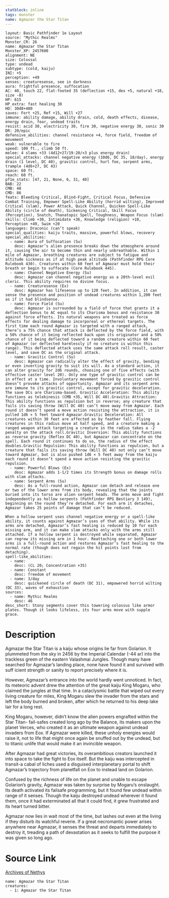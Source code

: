 ```yaml
---
statblock: inline
tags: monster
name: Agmazar the Star Titan
---
```

```statblock
layout: Basic Pathfinder 1e Layout
source: "Mythic Realms"
Monster_CR: 26
name: Agmazar the Star Titan
Monster_XP: 2457600
alignment: NE
size: Colossal
type: undead
subtype: (cold, kaiju)
INI: +5
perception: +49
senses: creaturesense, see in darkness
aura: frightful presence, suffocation
AC: 40, touch 22, flat-footed 35 (deflection +15, dex +5, natural +18, size -8)
HP: 615
HP_extra: fast healing 30
HD: 30d8+480
saves: Fort +25, Ref +15, Will +27
immune: ability damage, ability drain, cold, death effects, disease, energy drain, fear, undead traits
resist: acid 30, electricity 30, fire 30, negative energy 30, sonic 30
DR: 20/epic
defensive_abilities: channel resistance +4, force field, freedom of movement
weak: vulnerable to fire
speed: 100 ft., climb 50 ft.
melee: 4 slams +33 (4d12+27/19-20/×3 plus energy drain)
special_attacks: channel negative energy (10d6, DC 35, 18/day), energy drain (1 level, DC 40), gravitic control, hurl foe, serpent arms, trample (4d6+27, DC 43)
space: 60 ft.
reach: 60 ft.
pf1e_stats: [47, 21, None, 6, 31, 40]
BAB: 22
CMB: 48
CMD: 86
feats: Bleeding Critical, Blind-Fight, Critical Focus, Defensive Combat Training, Empower Spell-Like Ability (horrid wilting), Improved Critical (slam), Power Attack, Quick Channel, Quicken Spell-Like Ability (circle of death), Sickening Critical, Skill Focus (Perception), Snatch, Thanatopic Spell, Toughness, Weapon Focus (slam)
skills: Climb +30, Intimidate +36, Knowledge (religion) +10, Perception +49, Swim +20
languages: Draconic (can’t speak)
special_qualities: kaiju traits, massive, powerful blows, recovery
special_abilities:
  - name: Aura of Suffocation (Su)
    desc: Agmazar’s alien presence breaks down the atmosphere around it, causing the air to become thin and nearly unbreathable. Within 1 mile of Agmazar, breathing creatures are subject to fatigue and altitude sickness as if at high peak altitude (Pathfinder RPG Core Rulebook 430). Creatures within 60 feet of Agmazar must hold their breath or begin to suffocate (Core Rulebook 445).
  - name: Channel Negative Energy (Su)
    desc: Agmazar can channel negative energy as a 20th-level evil cleric. This ability requires no divine focus.
  - name: Creaturesense (Ex)
    desc: Agmazar has lifesense up to 120 feet. In addition, it can sense the presence and position of undead creatures within 1,200 feet as if it had blindsense.
  - name: Force Field (Su)
    desc: Agmazar is surrounded by a field of force that grants it a deflection bonus to AC equal to its Charisma bonus and resistance 30 against force effects. Its natural weapons are treated as force effects for dealing damage to incorporeal or ethereal targets. The first time each round Agmazar is targeted with a ranged attack, there’s a 75% chance that attack is deflected by the force field, with a 50% chance of it being reflected back upon its originator and a 50% chance of it being deflected toward a random creature within 60 feet of Agmazar (or deflected harmlessly if no creature is within this range). This deflected attack uses the same attack roll result, caster level, and save DC as the original attack.
  - name: Gravitic Control (Su)
    desc: Agmazar can radically alter the effect of gravity, bending or even inverting gravity to suit its will. As a standard action, it can alter gravity for 2d6 rounds, choosing one of five effects (with effective caster level 20). Only one type of gravitic control can be in effect at a time. Involuntary movement forced by gravitic control doesn’t provoke attacks of opportunity. Agmazar and its serpent arms are immune to its gravitic control, except for gravitic deceleration. The save DCs are Charisma-based. Gravitic Acceleration: This ability functions as telekinesis (CMB +35, Will DC 40).Gravitic Attraction: This ability functions as repulsion but in reverse; any creature that fails its saving throw (Will DC 40) can’t move away from Agmazar. Each round it doesn’t spend a move action resisting the attraction, it is pulled 1d6 × 5 feet toward Agmazar.Gravitic Deceleration: All creatures within 30 feet are affected as by feather fall. Flying creatures in this radius move at half speed, and a creature making a ranged weapon attack targeting a creature in the radius takes a -2 penalty on the attack roll.Gravitic Inversion: This ability functions as reverse gravity (Reflex DC 40), but Agmazar can concentrate on the spell. Each round it continues to do so, the radius of the effect doubles.Gravitic Repulsion: This ability functions as repulsion, but a creature that fails its saving throw (Will DC 40) not only can’t move toward Agmazar, but is also pushed 1d6 × 5 feet away from the kaiju each round it doesn’t spend a move action resisting the gravitic repulsion.
  - name: Powerful Blows (Ex)
    desc: Agmazar adds 1-1/2 times its Strength bonus on damage rolls with slam attacks.
  - name: Serpent Arms (Su)
    desc: As a full-round action, Agmazar can detach and release one or two of the lower arms from its body, revealing that the joints buried into its torso are alien serpent heads. The arms move and fight independently as hollow serpents (Pathfinder RPG Bestiary 3 149), beginning on the round they’re detached. For each arm it detaches, Agmazar takes 25 points of damage that can’t be reduced.

When a hollow serpent uses channel negative energy or a spell-like ability, it counts against Agmazar’s uses of that ability. While its arms are detached, Agmazar’s fast healing is reduced by 10 for each missing arm, and it can make slam attacks only with the arms still attached. If a hollow serpent is destroyed while separated, Agmazar can regrow its missing arm in 1 hour. Reattaching one or both lower arms is a full-round action and restores Agmazar’s fast healing to the normal rate (though does not regain the hit points lost from detaching).
spell-like_abilities:
  - name:
    desc: (CL 20; Concentration +35)
  - name: Constant
    desc: freedom of movement
  - name: 3/day
    desc: quickened circle of death (DC 31), empowered horrid wilting (DC 33), waves of exhaustion
sources:
  - name: Mythic Realms
    desc: 46
desc_short: Stony segments cover this towering colossus like armor plates. Though it looks lifeless, its four arms move with supple grace.
```
# Description
Agmazar the Star Titan is a kaiju whose origins lie far from Golarion. It plummeted from the sky in 2456 by the Imperial Calendar (-44 ar) into the trackless green of the eastern Valashmai Jungles. Though many have searched for Agmazar’s landing place, none have found it and survived with suff icient strength or sanity to report precisely where it is.

However, Agmazar’s entrance into the world hardly went unnoticed. In fact, its meteoric advent drew the attention of the great kaiju King Mogaru, who claimed the jungles at that time. In a cataclysmic battle that wiped out every living creature for miles, King Mogaru slew the invader from the stars and left the body burned and broken, after which he returned to his deep lake lair for a long rest.

King Mogaru, however, didn’t know the alien powers engrafted within the Star Titan- fail-safes created long ago by the Balance, its makers upon the planet Verces, who created it as an ultimate weapon against undead invaders from Eox. If Agmazar were killed, these unholy energies would raise it, not to life that might once again be snuffed out by the undead, but to titanic unlife that would make it an invincible weapon.

After Agmazar had great victories, its overambitious creators launched it into space to take the fight to Eox itself. But the kaiju was intercepted in transit-a cabal of liches used a disguised interplanetary portal to shift Agmazar’s trajectory from planetfall on Eox to instead land on Golarion.

Confused by the richness of life on the planet and unable to escape Golarion’s gravity, Agmazar was taken by surprise by Mogaru’s onslaught. Its death activated its failsafe programming, but it found few undead within range of it senses. Though the kaiju destroyed undead wherever it found them, once it had exterminated all that it could find, it grew frustrated and its heart turned bitter.

Agmazar now lies in wait most of the time, but lashes out even at the living if they disturb its watchful reverie. If a great necromantic power arises anywhere near Agmazar, it senses the threat and departs immediately to destroy it, treading a path of devastation as it seeks to fulfill the purpose it was given so long ago.
# Source Link
[Archives of Nethys](https://aonprd.com/MonsterDisplay.aspx?ItemName=Agmazar%20the%20Star%20Titan)
```encounter-table
name: Agmazar the Star Titan
creatures:
  - 1: Agmazar the Star Titan
```
